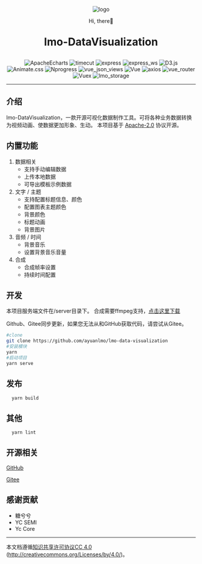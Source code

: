<p align="center">
	<img alt="logo" src="https://cdn.ayuanlmo.cn/lmo_loso_r.png">
</p>
<p align="center">
	Hi, there👋
</p>
<h1 align="center" style="margin: 30px 0 30px; font-weight: bold;">lmo-DataVisualization</h1>
<p align="center">
    <img src="https://img.shields.io/badge/ApacheEcharts-5.0 -blue.svg" alt="ApacheEcharts">
    <img src="https://img.shields.io/badge/timecut-0.3.3 -blue.svg" alt="timecut">
    <img src="https://img.shields.io/badge/Express-4.18.1 -blue.svg" alt="express">
    <img src="https://img.shields.io/badge/Express_ws-5.0.2 -blue.svg" alt="express_ws">
    <img src="https://img.shields.io/badge/D3.js-5.16.0 -blue.svg" alt="D3.js">
    <img src="https://img.shields.io/badge/Animate.css-3.5.1 -green.svg" alt="Animate.css">
    <img src="https://img.shields.io/badge/Nprogress-0.2.0 -green.svg" alt="Nprogress">
    <img src="https://img.shields.io/badge/vue_json_views-1.3.0 -green.svg" alt="vue_json_views">
    <img src="https://img.shields.io/badge/Vue-2.6.11 -green.svg" alt="Vue">
    <img src="https://img.shields.io/badge/axios-0.25.0 -green.svg" alt="axios">
    <img src="https://img.shields.io/badge/Vue_Router-3.2.0 -green.svg" alt="vue_router">
    <img src="https://img.shields.io/badge/Vuex-3.4.0 -green.svg" alt="Vuex">
    <img src="https://img.shields.io/badge/lmo_storage-1.0.3 -green.svg" alt="lmo_storage">
</p>

---

## 介绍
lmo-DataVisualization，一款开源可视化数据制作工具。可将各种业务数据转换为视频动画、使数据更加形象、生动。
本项目基于 <a href="https://gitee.com/ayuanlmo/lmo-data-visualization/blob/master/LICENSE" target="_blank">Apache-2.0</a> 协议开源。

## 内置功能
1. 数据相关
   - 支持手动编辑数据
   - 上传本地数据
   - 可导出模板示例数据
2. 文字 / 主题
    - 支持配置标题信息、颜色
    - 配置图表主题颜色
    - 背景颜色
    - 标题动画
    - 背景图片
3. 音频 / 时间
    - 背景音乐
    - 设置背景音乐音量
4. 合成
   - 合成帧率设置
   - 持续时间配置
## 开发
本项目服务端文件在/server目录下。 合成需要ffmpeg支持，<a href="https://ffmpeg.org/download.html">点击这里下载</a>

Github、Gitee同步更新，如果您无法从和GitHub获取代码，请尝试从Gitee。
```bash
#clone
git clone https://github.com/ayuanlmo/lmo-data-visualization
#安装模块
yarn
#启动项目
yarn serve
```
## 发布
```bash
  yarn build
```
## 其他
```bash
  yarn lint
```
## 开源相关
[GitHub](https://github.com/ayuanlmo/lmo-data-visualization)

[Gitee](https://gitee.com/ayuanlmo/lmo-data-visualization)

## 感谢贡献
- 糖兮兮
- YC SEMI
- Yc Core

---
本文档遵循[知识共享许可协议CC 4.0](https://creativecommons.org/licenses/by/4.0/) (http://creativecommons.org/Licenses/by/4.0/)。
